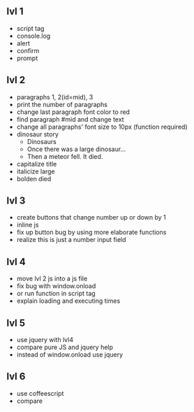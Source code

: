 ## lvl 1
- script tag
- console.log
- alert
- confirm
- prompt

## lvl 2
- paragraphs 1, 2(id=mid), 3
- print the number of paragraphs
- change last paragraph font color to red
- find paragraph #mid and change text
- change all paragraphs' font size to 10px (function required)
- dinosaur story
  - Dinosaurs
  - Once there was a large dinosaur...
  - Then a meteor fell. It died.
- capitalize title
- italicize large
- bolden died

## lvl 3
- create buttons that change number up or down by 1
- inline js
- fix up button bug by using more elaborate functions
- realize this is just a number input field

## lvl 4
- move lvl 2 js into a js file
- fix bug with window.onload
- or run function in script tag
- explain loading and executing times

## lvl 5
- use jquery with lvl4
- compare pure JS and jquery help
- instead of window.onload use jquery

## lvl 6
- use coffeescript
- compare
